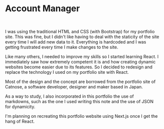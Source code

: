 # <span className="page__title">Account Manager</span>

&nbsp;

<span className="page__content">
I was using the traditional HTML and CSS (with Bootstrap) for my portfolio site. This was fine, but I didn't like having to deal with the staticity of the site every time I will add new data to it. Everything is hardcoded and I was getting frustrated every time I make changes to the site.

Like many others, I needed to improve my skills so I started learning React. I immediately saw how extremely competent it is and how creating dynamic websites become easier due to its features. So I decided to redesign and replace the technology I used on my portfolio site with React.

Most of the design and the concept are borrowed from the portfolio site of Catnose, a software developer, designer and maker based in Japan.

As a way to study, I also incorporated in this portfolio the use of markdowns, such as the one I used writing this note and the use of JSON for dynamicity.

I'm planning on recreating this portfolio website using Next.js once I get the hang of React.

</span>
